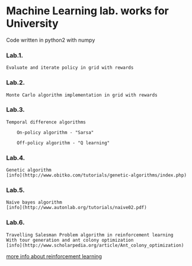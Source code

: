 Machine Learning lab. works for University
==========================================

Code written in python2 with numpy

### Lab.1.

	Evaluate and iterate policy in grid with rewards

### Lab.2.

	Monte Carlo algorithm implementation in grid with rewards

### Lab.3.

	Temporal difference algorithms
		
		On-policy algorithm - "Sarsa"

		Off-policy algorithm - "Q learning"

### Lab.4.

	Genetic algorithm
	[info](http://www.obitko.com/tutorials/genetic-algorithms/index.php)
		
### Lab.5.

	Naive bayes algorithm
	[info](http://www.autonlab.org/tutorials/naive02.pdf)

### Lab.6.

	Travelling Salesman Problem algorithm in reinforcement learning
	With tour generation and ant colony optimization
	[info](http://www.scholarpedia.org/article/Ant_colony_optimization)

[more info about reinforcement learning](http://www.cse.iitm.ac.in/~cs670/book/the-book.html)